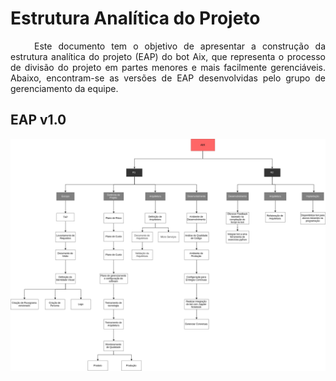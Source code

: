 # Estrutura Analítica do Projeto

<p align="justify">&emsp;&emsp; Este documento tem o objetivo de apresentar a construção da estrutura analítica do projeto (EAP) do bot Aix, que representa o processo de divisão do projeto em partes menores e mais facilmente gerenciáveis. Abaixo, encontram-se as versões de EAP desenvolvidas pelo grupo de gerenciamento da equipe.</p>

## EAP v1.0

![EAP](../images/eap_Versao_1.0.png)
